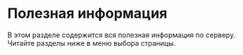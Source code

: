 # Полезная информация

В этом разделе содержится вся полезная информация по серверу. Читайте разделы ниже в меню выбора страницы.